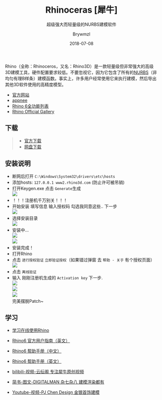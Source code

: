 ﻿---
layout:     post
title:      Rhinoceras [犀牛]
subtitle:   超级强大而轻量级的NURBS建模软件
date:       2018-07-08
author:     Brywmzl
header-img: img/Rhino/bg.jpg
catalog: true
tags:
    - Rhino
    - 犀牛
---
Rhino（全称：Rhinoceros，又名：Rhino3D）是一款轻量级但非常强大的高级3D建模工具，硬件配置要求较低。不要忽视它，因为它包含了所有的[NURBS](https://www.rhino3d.com/cn/nurbs)（非均匀有理B样条）建模函数。事实上，许多用户经常使用它来执行建模，然后导出其他3D软件使用的高精度模型。

* [官方网站](https://www.rhino3d.com/)  
* [appnee](http://appnee.com/rhino/)  
* [Rhino 6全功能列表](https://www.rhino3d.com/6/features)  
* [Rhino Official Gallery](https://www.rhino3d.com/gallery)  

## 下载  
>- [官方下载](https://www.rhino3d.com/cn/download/rhino/5/latest#)  
>- [网盘下载](https://pan.baidu.com/s/1eSxXRbG)  

## 安装说明  
* 断网后打开 `C:\Windows\System32\drivers\etc\hosts`  
* 添加hosts: `127.0.0.1 www2.rhino3d.com` (防止许可被吊销)  
* 打开Keygen.exe 点击 `Generate`生成  
![](https://github.com/Brywmzl/Brywmzl.github.io/raw/master/img/Rhino/1.png)  
* ！！！注册机千万别关！！！  
* 开始安装 填写信息 输入授权码 勾选我同意这些.. 下一步  
![](https://github.com/Brywmzl/Brywmzl.github.io/raw/master/img/Rhino/2.png)  
* 选择安装目录  
![](https://github.com/Brywmzl/Brywmzl.github.io/raw/master/img/Rhino/3.png)  
* 安装中…  
![](https://github.com/Brywmzl/Brywmzl.github.io/raw/master/img/Rhino/4.png)  
![](https://github.com/Brywmzl/Brywmzl.github.io/raw/master/img/Rhino/5.jpg)  
* 安装完成！  
* 打开Rhino  
* 点击 `进行授权验证` `立即验证授权`（如果错过弹窗 去 `帮助 - 关于` 有个授权页面）  
![](https://github.com/Brywmzl/Brywmzl.github.io/raw/master/img/Rhino/6.jpg)   
* 点击 `离线验证`
* 输入 刚刚注册机生成的 `Activation key` 下一步.  
![](https://github.com/Brywmzl/Brywmzl.github.io/raw/master/img/Rhino/7.png)  
![](https://github.com/Brywmzl/Brywmzl.github.io/raw/master/img/Rhino/8.jpg)  
![](https://github.com/Brywmzl/Brywmzl.github.io/raw/master/img/Rhino/9.jpg)  
完美摆脱Patch~  

## 学习
* [学习在线使用Rhino](https://www.rhino3d.com/tutorials)  
* [Rhino6 官方用户指南（英文）](http://docs.mcneel.com/rhino/6/usersguide/en-us/index.htm)  
* [Rhino6 帮助手册（中文）](https://docs.mcneel.com/rhino/6/help/zh-cn/index.htm)  
* [Rhino6 帮助手册（英文）](https://docs.mcneel.com/rhino/6/help/en-us/index.htm)  

* [bilibili-视频-云纭阁 专注犀牛原创视频](https://space.bilibili.com/33269791)
* [简书-图文-DIGITALMAN 杂七杂八 建模渲染都有](https://www.jianshu.com/u/70a05c15418f)
* [Youtube-视频-PJ Chen Design 金银首饰建模](https://www.youtube.com/channel/UCR3Dddx8nw4CYSkKmlvzXiA/videos)